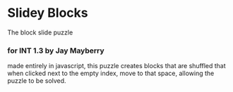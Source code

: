 # Slidey Blocks
The block slide puzzle

### for INT 1.3 by Jay Mayberry

made entirely in javascript, this puzzle creates blocks that are shuffled that when clicked next to the empty index, move to that space, allowing the puzzle to be solved.